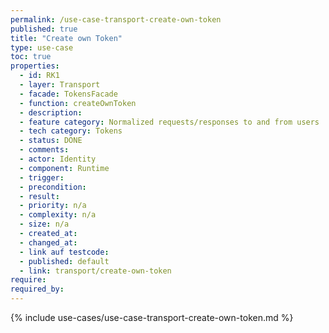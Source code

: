 ```yaml
---
permalink: /use-case-transport-create-own-token
published: true
title: "Create own Token"
type: use-case
toc: true
properties:
  - id: RK1
  - layer: Transport
  - facade: TokensFacade
  - function: createOwnToken
  - description:
  - feature category: Normalized requests/responses to and from users
  - tech category: Tokens
  - status: DONE
  - comments:
  - actor: Identity
  - component: Runtime
  - trigger:
  - precondition:
  - result:
  - priority: n/a
  - complexity: n/a
  - size: n/a
  - created_at:
  - changed_at:
  - link auf testcode:
  - published: default
  - link: transport/create-own-token
require:
required_by:
---
```


{% include use-cases/use-case-transport-create-own-token.md %}
